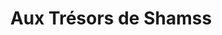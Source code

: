 ---
title: "Aux Trésors de Shamss"
url: /les-sables-dolonne/aux-tresors-de-shamss/
shop: vêtements
---